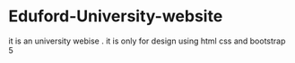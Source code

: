 # Eduford-University-website
it is an university webise . it is only for design using html css and bootstrap 5 
